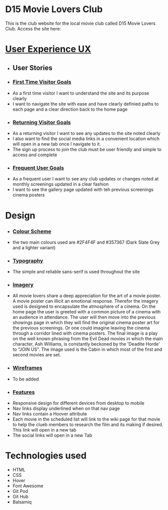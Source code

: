 # D15 Movie Lovers Club
This is the club website for the local movie club called D15 Movie Lovers Club. Access the site here:

# <u>User Experience UX</u>
- ## User Stories
- ### <u>First Time Visitor Goals</u>
* As a first time visitor I want to understand the site and its purpose clearly
* I want to navigate the site with ease and have clearly definied paths to each page and a clear direction back to the home page

- ### <u>Returning Visitor Goals</u>
* As a returning visitor I want to see any updates to the site noted clearly
* I also want to find the social media links in a convenient location which will open in a new tab once I navigate to it.
* The sign up process to join the club must be user friendly and simple to access and complete

- ### <u>Frequent User Goals</u>
* As a frequent user I want to see any club updates or changes noted at monthly screenings updated in a clear fashion
* I want to see the gallery page updated with teh previous screenings cinema posters

# Design
- ### <u>Colour Scheme</u> 
* the two main colours used are #2F4F4F and #357367 (Dark Slate Grey and a lighter variant)

- ### <u>Typography</u> 
* The simple and reliable sans-serif is used throughout the site

- ### <u>Imagery</u>
* All movie lovers share a deep appreciation for the art of a movie poster. A movie poster can illicit an emotional response. Therefor the imagery used is designed to encapsulate the atmosphere of a cinema. On the home page the user is greeted with a common picture of a cinema with an audience in attendance. The user will then move into the previous showings page in which they will find the original cinema poster art for the previous screenings. Or one could imagine leaving the cinema through a corridor lined with cinema posters. The final image is a play on the well known phrasing from the Evil Dead movies in which the main character, Ash Williams, is constantly beckoned by the 'Deadite Horde' to "JOIN US". The image used is the Cabin in which most of the first and second movies are set.

- ### <u>Wireframes</u>
* To be added

- ### <u>Features</u>
* Responsive design for different devices from desktop to mobile
* Nav links display underlined when on that nav page
* Nav links contain a Hoover attribute
* Each movie in the scheduled list will link to the wiki page for that movie to help the clueb members to research the film and its making if desired. This link will open in a new tab
* The social links will open in a new Tab

# Technologies used
* HTML
* CSS
* Hover
* Font Awesome
* Git Pod
* Git Hub
* Balsamiq

